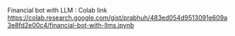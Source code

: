 Financial bot with LLM : Colab link https://colab.research.google.com/gist/prabhuh/483ed054d9513091e609a3e8fd2e00c4/financial-bot-with-llms.ipynb 
